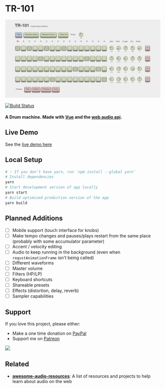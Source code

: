 # TR-101

[![demo](static/demo.jpg)](https://amilajack.github.io/drum-machine/)

[![Build Status](https://dev.azure.com/amilajack/amilajack/_apis/build/status/amilajack.drum-machine?branchName=master)](https://dev.azure.com/amilajack/amilajack/_build/latest?definitionId=13&branchName=master)

#### A Drum machine. Made with [Vue](https://vuejs.org) and the [web audio api](https://developer.mozilla.org/en-US/docs/Web/API/Web_Audio_API).

## Live Demo

See the [live demo here](https://amilajack.github.io/drum-machine/)

## Local Setup

``` bash
# 💡 If you don't have yarn, run `npm install --global yarn`
# Install dependencies
yarn
# Start development version of app locally
yarn start
# Build optimized production version of the app
yarn build
```

## Planned Additions

- [ ] Mobile support (touch interface for knobs)
- [ ] Make tempo changes and pauses/plays restart from the same place (probably with some accumulator parameter)
- [ ] Accent / velocity editing
- [ ] Audio to keep running in the background (even when `requstAnimationFrame` isn't being called)
- [ ] Different waveforms
- [ ] Master volume
- [ ] Filters (HP/LP)
- [ ] Keyboard shortcuts
- [ ] Shareable presets
- [ ] Effects (distortion, delay, reverb)
- [ ] Sampler capabilities

## Support

If you love this project, please either:
* Make a one time donation on [PayPal](https://paypal.me/amilajack)
* Support me on [Patreon](https://www.patreon.com/amilajack)

<p>
  <a href="https://www.patreon.com/amilajack">
    <img src="https://c5.patreon.com/external/logo/become_a_patron_button@2x.png" width="160">
  </a>
</p>

## Related

* **[awesome-audio-resources](https://github.com/amilajack/awesome-audio-resources)**: A list of resources and projects to help learn about audio on the web
